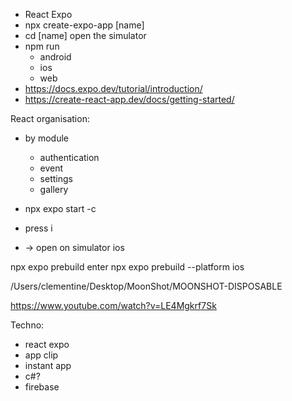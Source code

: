 

- React Expo
- npx create-expo-app [name]
- cd [name]
open the simulator
- npm run 
  - android
  - ios
  - web
- https://docs.expo.dev/tutorial/introduction/
- https://create-react-app.dev/docs/getting-started/

React organisation:
- by module 
  - authentication
  - event
  - settings
  - gallery

- npx expo start -c 
- press i 
- -> open on simulator ios

npx expo prebuild
enter
npx expo prebuild --platform ios

/Users/clementine/Desktop/MoonShot/MOONSHOT-DISPOSABLE


https://www.youtube.com/watch?v=LE4Mgkrf7Sk



Techno:
- react expo
- app clip
- instant app
- c#?
- firebase
